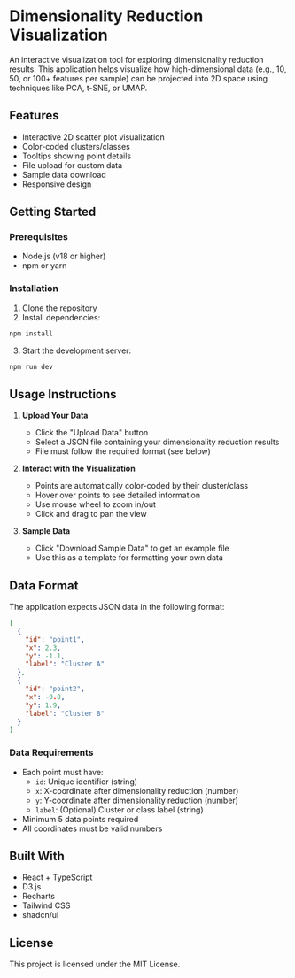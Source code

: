 # Dimensionality Reduction Visualization

An interactive visualization tool for exploring dimensionality reduction results. This application helps visualize how high-dimensional data (e.g., 10, 50, or 100+ features per sample) can be projected into 2D space using techniques like PCA, t-SNE, or UMAP.

## Features

- Interactive 2D scatter plot visualization
- Color-coded clusters/classes
- Tooltips showing point details
- File upload for custom data
- Sample data download
- Responsive design

## Getting Started

### Prerequisites

- Node.js (v18 or higher)
- npm or yarn

### Installation

1. Clone the repository
2. Install dependencies:
```bash
npm install
```

3. Start the development server:
```bash
npm run dev
```

## Usage Instructions

1. **Upload Your Data**
   - Click the "Upload Data" button
   - Select a JSON file containing your dimensionality reduction results
   - File must follow the required format (see below)

2. **Interact with the Visualization**
   - Points are automatically color-coded by their cluster/class
   - Hover over points to see detailed information
   - Use mouse wheel to zoom in/out
   - Click and drag to pan the view

3. **Sample Data**
   - Click "Download Sample Data" to get an example file
   - Use this as a template for formatting your own data

## Data Format

The application expects JSON data in the following format:

```json
[
  {
    "id": "point1",
    "x": 2.3,
    "y": -1.1,
    "label": "Cluster A"
  },
  {
    "id": "point2",
    "x": -0.8,
    "y": 1.9,
    "label": "Cluster B"
  }
]
```

### Data Requirements

- Each point must have:
  - `id`: Unique identifier (string)
  - `x`: X-coordinate after dimensionality reduction (number)
  - `y`: Y-coordinate after dimensionality reduction (number)
  - `label`: (Optional) Cluster or class label (string)
- Minimum 5 data points required
- All coordinates must be valid numbers

## Built With

- React + TypeScript
- D3.js
- Recharts
- Tailwind CSS
- shadcn/ui

## License

This project is licensed under the MIT License.
